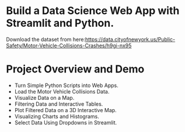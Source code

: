 # Build a Data Science Web App with Streamlit and Python.
Download the dataset from here:https://data.cityofnewyork.us/Public-Safety/Motor-Vehicle-Collisions-Crashes/h9gi-nx95

# Project Overview and Demo
- Turn Simple Python Scripts into Web Apps.
- Load the Motor Vehicle Collisions Data.
- Visualize Data on a Map.
- Filtering Data and Interactive Tables.
- Plot Filtered Data on a 3D Interactive Map.
- Visualizing Charts and Histograms.
- Select Data Using Dropdowns in Streamlit.
